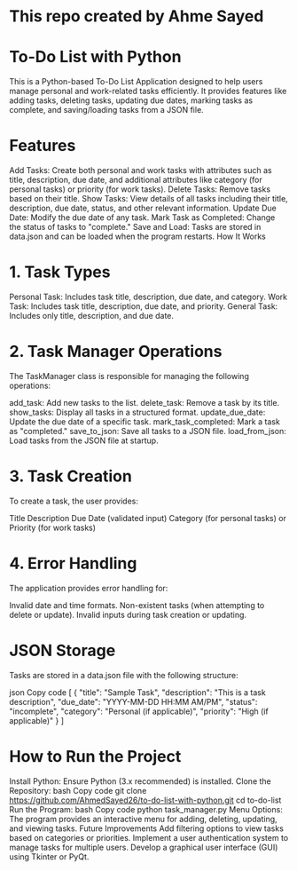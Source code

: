 # This repo created by Ahme Sayed
# To-Do List with Python
This is a Python-based To-Do List Application designed to help users manage personal and work-related tasks efficiently. It provides features like adding tasks, deleting tasks, updating due dates, marking tasks as complete, and saving/loading tasks from a JSON file.

# Features
Add Tasks: Create both personal and work tasks with attributes such as title, description, due date, and additional attributes like category (for personal tasks) or priority (for work tasks).
Delete Tasks: Remove tasks based on their title.
Show Tasks: View details of all tasks including their title, description, due date, status, and other relevant information.
Update Due Date: Modify the due date of any task.
Mark Task as Completed: Change the status of tasks to "complete."
Save and Load: Tasks are stored in data.json and can be loaded when the program restarts.
How It Works
# 1. Task Types
Personal Task: Includes task title, description, due date, and category.
Work Task: Includes task title, description, due date, and priority.
General Task: Includes only title, description, and due date.
# 2. Task Manager Operations
The TaskManager class is responsible for managing the following operations:

add_task: Add new tasks to the list.
delete_task: Remove a task by its title.
show_tasks: Display all tasks in a structured format.
update_due_date: Update the due date of a specific task.
mark_task_completed: Mark a task as "completed."
save_to_json: Save all tasks to a JSON file.
load_from_json: Load tasks from the JSON file at startup.
# 3. Task Creation
To create a task, the user provides:

Title
Description
Due Date (validated input)
Category (for personal tasks) or Priority (for work tasks)
# 4. Error Handling
The application provides error handling for:

Invalid date and time formats.
Non-existent tasks (when attempting to delete or update).
Invalid inputs during task creation or updating.
# JSON Storage
Tasks are stored in a data.json file with the following structure:

json
Copy code
[
    {
        "title": "Sample Task",
        "description": "This is a task description",
        "due_date": "YYYY-MM-DD HH:MM AM/PM",
        "status": "incomplete",
        "category": "Personal (if applicable)",
        "priority": "High (if applicable)"
    }
]
# How to Run the Project
Install Python: Ensure Python (3.x recommended) is installed.
Clone the Repository:
bash
Copy code
git clone https://github.com/AhmedSayed26/to-do-list-with-python.git
cd to-do-list
Run the Program:
bash
Copy code
python task_manager.py
Menu Options: The program provides an interactive menu for adding, deleting, updating, and viewing tasks.
Future Improvements
Add filtering options to view tasks based on categories or priorities.
Implement a user authentication system to manage tasks for multiple users.
Develop a graphical user interface (GUI) using Tkinter or PyQt.
